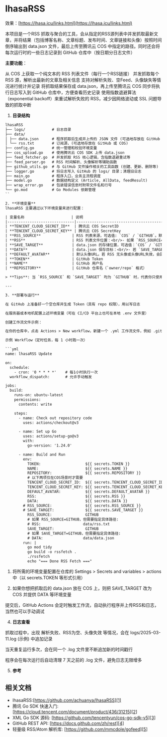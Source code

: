 # lhasaRSS

效果：[https://lhasa.icu/links.html](https://lhasa.icu/links.html)

本项目是一个RSS 抓取与聚合的工具，会从指定的RSS源列表中并发抓取最新文章，并将结果（包括博客名称、文章标题、发布时间、文章链接和头像）按照时间倒序输出到 data.json 文件，最后上传至腾讯云 COS 中指定的路径。同时还会将每次运行时的一些日志记录到 GitHub 仓库中（按日期分日志文件）

**主要功能**：

从 COS 上获取一个纯文本的 RSS 列表文件（每行一个RSS链接）
并发抓取每个 RSS 源，解析出最新的文章及相关信息
支持对解析失败、空Feed、头像缺失等情况进行统计并记录
将抓取结果保存成 data.json，再上传至腾讯云 COS
同步将执行日志写入到 GitHub 仓库中，方便查看历史记录
使用指数退避算法（exponential backoff）来重试解析失败的 RSS，减少因网络波动或 SSL 问题导致的抓取中断

1. **目录结构**

```txt
lhasaRSS
├── logs/            # 日志目录
├── data/
│ ├── data.json      # 程序抓取后生成并上传的 JSON 文件 (可选地存放在 GitHub 或 COS)
│ └── rss.txt        # 订阅源，(可选地存放在 GitHub 或 COS)
├── config.go        # 统一管理和校验环境变量
├── cos_upload.go    # 使用腾讯云 COS SDK 上传 data.json
├── feed_fetcher.go  # 并发抓取 RSS 核心逻辑，含指数退避重试等
├── feed_parser.go   # RSS 时间解析、头像解析等辅助函数
├── github_utils.go  # 与 GitHub 文件操作相关的工具函数 (创建、更新、删除等)
├── logger.go        # 将日志写入 GitHub 的 logs/ 目录；清理旧日志
├── main.go          # 程序入口，业务主流程调度
├── model.go         # 数据结构定义 (Article, AllData, feedResult)
├── wrap_error.go    # 包装错误信息时附带文件名和行号
└── go.mod           # Go Modules 依赖管理
``

2. **环境变量**
lhasaRSS 主要通过以下环境变量来进行配置：

| 变量名称                     | 说明                                                                                                                | 必填条件                                                                                                          |
|------------------------------|-----------------------------------------------------------------------------------------------------------------------|-------------------------------------------------------------------------------------------------------------------|
| **TENCENT_CLOUD_SECRET_ID**  | 腾讯云 COS SecretID                                                                                                  | 当 `RSS_SOURCE=COS` **或** `SAVE_TARGET=COS` 时必须设置                                                           |
| **TENCENT_CLOUD_SECRET_KEY** | 腾讯云 COS SecretKey                                                                                                 | 当 `RSS_SOURCE=COS` **或** `SAVE_TARGET=COS` 时必须设置                                                           |
| **RSS_SOURCE**              | RSS 列表来源，可选值: `COS` / `GITHUB`。默认为 `GITHUB`                                                               | 若选择 `COS`，需要额外提供 `RSS` 环境变量指向远程 TXT 文件地址                                                    |
| **RSS**                     | RSS 列表文件位置：<br/>- 如果 `RSS_SOURCE=GITHUB`，则为本地路径(如 `data/rss.txt`)<br/>- 如果 `RSS_SOURCE=COS`，则为 HTTP(S) 远程 TXT 文件地址 | 当 `RSS_SOURCE=COS` 时必填；若 `RSS_SOURCE=GITHUB` 未指定，则默认为 `data/rss.txt`                                |
| **SAVE_TARGET**             | data.json 的存储位置，可选值：`COS` / `GITHUB`。默认为 `GITHUB`                                                        | 当选择 `COS` 时需要提供 `DATA` 环境变量                                                                           |
| **DATA**                    | data.json 保存目标：<br/>- 若 `SAVE_TARGET=GITHUB`，则为 GitHub 文件路径(如 `data/data.json`)<br/>- 若 `SAVE_TARGET=COS`，则为 HTTP(S) 上传路径(如 `https://<bucket>.cos.ap-<region>.myqcloud.com/folder/data.json`) | 当 `SAVE_TARGET=COS` 时必填；若 `SAVE_TARGET=GITHUB` 未指定，则默认为 `data/data.json`                            |
| **DEFAULT_AVATAR**          | 默认头像URL。若 RSS 无头像或头像URL失效，会回退到此地址                                                               | 可选                                                                                                              |
| **TOKEN**                   | GitHub Token                                                                                                          | 当 `SAVE_TARGET=GITHUB` 时必须设置                                                                                |
| **NAME**                    | GitHub 用户名                                                                                                          | 当 `SAVE_TARGET=GITHUB` 时必须设置                                                                                |
| **REPOSITORY**              | GitHub 仓库名（`owner/repo` 格式）                                                                                    | 当 `SAVE_TARGET=GITHUB` 时必须设置                                                                                |

> **Tips**: 当 `RSS_SOURCE` 和 `SAVE_TARGET` 均为 `GITHUB` 时，代表你只使用 GitHub 读写文件，那么所有腾讯云相关的环境变量都可以省略。

---

3. **部署与运行**

在 GitHub 上准备好一个空仓库并生成 Token（具有 repo 权限），用以写日志

在服务器或本地机配置上述环境变量（可在 CI/CD 平台上也可在本地 .env 文件里）

创建工作流文件示例：

在你的仓库中，点击 Actions > New workflow，新建一个 .yml 工作流文件，例如 .github/workflows/rss_update.yml

示例 Workflow（定时任务，每 1 小时跑一次）

```yml
name: lhasaRSS Update

on:
  schedule:
    - cron: '0 * * * *'    # 每1小时执行一次
  workflow_dispatch:       # 允许手动触发

jobs:
  build:
    runs-on: ubuntu-latest
    permissions:
      contents: write

    steps:
      - name: Check out repository code
        uses: actions/checkout@v3

      - name: Set up Go
        uses: actions/setup-go@v3
        with:
          go-version: '1.24.0'

      - name: Build and Run
        env:
          TOKEN:                    ${{ secrets.TOKEN }}
          NAME:                     ${{ secrets.NAME }}
          REPOSITORY:               ${{ secrets.REPOSITORY }}
          # 以下两项仅在COS场景时才需要
          TENCENT_CLOUD_SECRET_ID:  ${{ secrets.TENCENT_CLOUD_SECRET_ID }}
          TENCENT_CLOUD_SECRET_KEY: ${{ secrets.TENCENT_CLOUD_SECRET_KEY }}
          DEFAULT_AVATAR:           ${{ secrets.DEFAULT_AVATAR }}
          RSS:                      ${{ secrets.RSS }}
          DATA:                     ${{ secrets.DATA }}
        # RSS_SOURCE:               ${{ secrets.RSS_SOURCE }}
        # SAVE_TARGET:              ${{ secrets.SAVE_TARGET }}
          RSS_SOURCE:               GITHUB
          # 如果 RSS_SOURCE=GITHUB，但需要指定具体路径:
          # RSS:                   data/rss.txt
          SAVE_TARGET:              GITHUB
          # 如果 SAVE_TARGET=GITHUB，但需要指定具体路径:
          # DATA:                  data/data.json
        run: |
          go mod tidy
          go build -o rssfetch .
          ./rssfetch
          echo "=== Done RSS Fetch ==="
```

1. 将所需的环境变量配置在仓库的 Settings > Secrets and variables > actions 中（以 secrets.TOKEN 等形式引用）

2. 如果你想把抓取后的 data.json 放在 COS 上，则把 SAVE_TARGET 改为 COS 并提供 DATA 等环境变量

提交后，GitHub Actions 会定时触发工作流，自动执行程序并上传RSS和日志，当然也可以手动调试

4. **日志查看**

抓取过程中，出现 解析失败、RSS为空、头像失效 等情况，会在 logs/2025-03-11.log (示例) 中追加记录

当天重复运行多次，会在同一个 .log 文件里不断追加新的时间戳行

程序会在每次运行后自动清理 7 天之前的 .log 文件，避免日志无限增多

5. **参考**
## 相关文档
* lhasaRSS:[https://github.com/achuanya/lhasaRSS][1]
* 腾讯 Go SDK 快速入门: [https://cloud.tencent.com/document/product/436/31215][2]
* XML Go SDK 源码: [https://github.com/tencentyun/cos-go-sdk-v5][3]
* GitHub REST API: [https://docs.github.com/zh/rest][4]
* 轻量级 RSS/Atom 解析库: [https://github.com/mmcdole/gofeed][5]

[1]:https://github.com/achuanya/lhasaRSS
[2]:https://cloud.tencent.com/document/product/436/31215
[3]:https://github.com/tencentyun/cos-go-sdk-v5
[4]:https://docs.github.com/zh/rest
[5]:https://github.com/mmcdole/gofeed